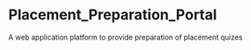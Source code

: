 # Placement_Preparation_Portal
A web application platform to provide preparation of placement quizes  
